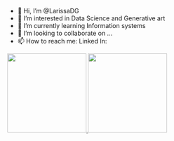 - 👋 Hi, I’m @LarissaDG
- 👀 I’m interested in Data Science and Generative art
- 🌱 I’m currently learning Information systems
- 💞️ I’m looking to collaborate on ...
- 📫 How to reach me:
Linked In: 


<div>
<a href="https://github.com/seu-usuário-aqui">
<img height="180em" src="https://github-readme-stats.vercel.app/api/top-langs/?username=LarissaDG&layout=compact&langs_count=7&theme=dracula"/>
<img height="180em" src="https://github-readme-stats.vercel.app/api?username=LarissaDG&show_icons=true&theme=dracula&include_all_commits=true&count_private=true"/>
</div>

<!---
LarissaDG/LarissaDG is a ✨ special ✨ repository because its `README.md` (this file) appears on your GitHub profile.
You can click the Preview link to take a look at your changes.
--->
